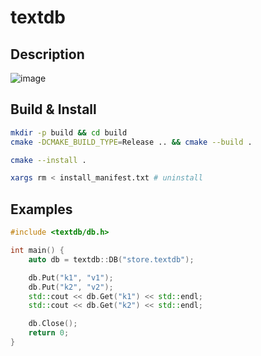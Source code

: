 # textdb

## Description

![image](https://user-images.githubusercontent.com/41776735/231473945-7aca7d90-2f00-4b9c-bf4d-6137f946c91a.png)

## Build & Install

```bash
mkdir -p build && cd build
cmake -DCMAKE_BUILD_TYPE=Release .. && cmake --build .
```

```bash
cmake --install .
```

```bash
xargs rm < install_manifest.txt # uninstall
```


## Examples

```cpp
#include <textdb/db.h>

int main() {
    auto db = textdb::DB("store.textdb");

    db.Put("k1", "v1");
    db.Put("k2", "v2");
    std::cout << db.Get("k1") << std::endl;
    std::cout << db.Get("k2") << std::endl;

    db.Close();
    return 0;
}
```